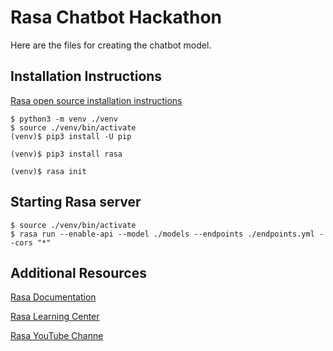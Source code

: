 # Rasa Chatbot Hackathon
Here are the files for creating the chatbot model.  

## Installation Instructions
[Rasa open source installation instructions](https://rasa.com/docs/rasa/installation/)

```
$ python3 -m venv ./venv
$ source ./venv/bin/activate
(venv)$ pip3 install -U pip

(venv)$ pip3 install rasa

(venv)$ rasa init
```

## Starting Rasa server
```
$ source ./venv/bin/activate
$ rasa run --enable-api --model ./models --endpoints ./endpoints.yml --cors "*"
```

## Additional Resources
[Rasa Documentation](https://rasa.com/docs/)

[Rasa Learning Center](https://learning.rasa.com/)

[Rasa YouTube Channe](https://www.youtube.com/channel/UCJ0V6493mLvqdiVwOKWBODQ                                                                                          )
